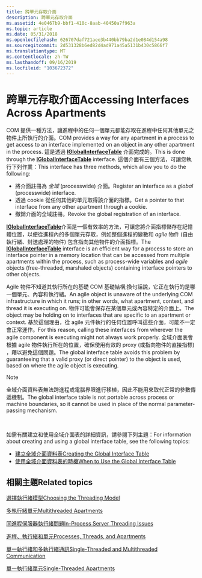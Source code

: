 ```yaml
---
title: 跨單元存取介面
description: 跨單元存取介面
ms.assetid: 4e0467b9-bbf1-410c-8aab-40450a7f963a
ms.topic: article
ms.date: 05/31/2018
ms.openlocfilehash: 626707daf721aee3b440bb79ba2d1e084d154a98
ms.sourcegitcommit: 2d531328b6ed82d4ad971a45a5131b430c5866f7
ms.translationtype: MT
ms.contentlocale: zh-TW
ms.lasthandoff: 09/16/2019
ms.locfileid: "103672372"
---
```

# <a name="accessing-interfaces-across-apartments"></a><span data-ttu-id="dc5c9-103">跨單元存取介面</span><span class="sxs-lookup"><span data-stu-id="dc5c9-103">Accessing Interfaces Across Apartments</span></span>

<span data-ttu-id="dc5c9-104">COM 提供一種方法，讓進程中的任何一個單元都能存取在進程中任何其他單元之物件上所執行的介面。</span><span class="sxs-lookup"><span data-stu-id="dc5c9-104">COM provides a way for any apartment in a process to get access to an interface implemented on an object in any other apartment in the process.</span></span> <span data-ttu-id="dc5c9-105">這是透過 [**IGlobalInterfaceTable**](/windows/desktop/api/ObjIdl/nn-objidl-iglobalinterfacetable) 介面完成的。</span><span class="sxs-lookup"><span data-stu-id="dc5c9-105">This is done through the [**IGlobalInterfaceTable**](/windows/desktop/api/ObjIdl/nn-objidl-iglobalinterfacetable) interface.</span></span> <span data-ttu-id="dc5c9-106">這個介面有三個方法，可讓您執行下列作業：</span><span class="sxs-lookup"><span data-stu-id="dc5c9-106">This interface has three methods, which allow you to do the following:</span></span>

-   <span data-ttu-id="dc5c9-107">將介面註冊為 *全域* (processwide) 介面。</span><span class="sxs-lookup"><span data-stu-id="dc5c9-107">Register an interface as a *global* (processwide) interface.</span></span>
-   <span data-ttu-id="dc5c9-108">透過 cookie 從任何其他的單元取得該介面的指標。</span><span class="sxs-lookup"><span data-stu-id="dc5c9-108">Get a pointer to that interface from any other apartment through a cookie.</span></span>
-   <span data-ttu-id="dc5c9-109">撤銷介面的全域註冊。</span><span class="sxs-lookup"><span data-stu-id="dc5c9-109">Revoke the global registration of an interface.</span></span>

<span data-ttu-id="dc5c9-110">[**IGlobalInterfaceTable**](/windows/desktop/api/ObjIdl/nn-objidl-iglobalinterfacetable)介面是一個有效率的方法，可讓您將介面指標儲存在記憶體位置，以便從進程內的多個單元存取，例如整個進程的變數和 *agile* 物件 (自由執行緒、封送處理的物件) 包含指向其他物件的介面指標。</span><span class="sxs-lookup"><span data-stu-id="dc5c9-110">The [**IGlobalInterfaceTable**](/windows/desktop/api/ObjIdl/nn-objidl-iglobalinterfacetable) interface is an efficient way for a process to store an interface pointer in a memory location that can be accessed from multiple apartments within the process, such as process-wide variables and *agile* objects (free-threaded, marshaled objects) containing interface pointers to other objects.</span></span>

<span data-ttu-id="dc5c9-111">Agile 物件不知道其執行所在的基礎 COM 基礎結構;換句話說，它正在執行的是哪一個單元、內容和執行緒。</span><span class="sxs-lookup"><span data-stu-id="dc5c9-111">An agile object is unaware of the underlying COM infrastructure in which it runs; in other words, what apartment, context, and thread it is executing on.</span></span> <span data-ttu-id="dc5c9-112">物件可能會保存在某個單元或內容特定的介面上。</span><span class="sxs-lookup"><span data-stu-id="dc5c9-112">The object may be holding on to interfaces that are specific to an apartment or context.</span></span> <span data-ttu-id="dc5c9-113">基於這個理由，從 agile 元件執行的任何位置呼叫這些介面，可能不一定會正常運作。</span><span class="sxs-lookup"><span data-stu-id="dc5c9-113">For this reason, calling these interfaces from wherever the agile component is executing might not always work properly.</span></span> <span data-ttu-id="dc5c9-114">全域介面表會根據 agile 物件執行所在的位置，確保使用有效的 proxy (或指向物件的直接指標) ，藉以避免這個問題。</span><span class="sxs-lookup"><span data-stu-id="dc5c9-114">The global interface table avoids this problem by guaranteeing that a valid proxy (or direct pointer) to the object is used, based on where the agile object is executing.</span></span>

> [!Note]  
> <span data-ttu-id="dc5c9-115">全域介面資料表無法跨進程或電腦界限進行移植，因此不能用來取代正常的參數傳遞機制。</span><span class="sxs-lookup"><span data-stu-id="dc5c9-115">The global interface table is not portable across process or machine boundaries, so it cannot be used in place of the normal parameter-passing mechanism.</span></span>

 

<span data-ttu-id="dc5c9-116">如需有關建立和使用全域介面表的詳細資訊，請參閱下列主題：</span><span class="sxs-lookup"><span data-stu-id="dc5c9-116">For information about creating and using a global interface table, see the following topics:</span></span>

-   [<span data-ttu-id="dc5c9-117">建立全域介面資料表</span><span class="sxs-lookup"><span data-stu-id="dc5c9-117">Creating the Global Interface Table</span></span>](creating-the-global-interface-table.md)
-   [<span data-ttu-id="dc5c9-118">使用全域介面資料表的時機</span><span class="sxs-lookup"><span data-stu-id="dc5c9-118">When to Use the Global Interface Table</span></span>](when-to-use-the-global-interface-table.md)

## <a name="related-topics"></a><span data-ttu-id="dc5c9-119">相關主題</span><span class="sxs-lookup"><span data-stu-id="dc5c9-119">Related topics</span></span>

<dl> <dt>

[<span data-ttu-id="dc5c9-120">選擇執行緒模型</span><span class="sxs-lookup"><span data-stu-id="dc5c9-120">Choosing the Threading Model</span></span>](choosing-the-threading-model.md)
</dt> <dt>

[<span data-ttu-id="dc5c9-121">多執行緒單元</span><span class="sxs-lookup"><span data-stu-id="dc5c9-121">Multithreaded Apartments</span></span>](multithreaded-apartments.md)
</dt> <dt>

[<span data-ttu-id="dc5c9-122">同進程伺服器執行緒問題</span><span class="sxs-lookup"><span data-stu-id="dc5c9-122">In-Process Server Threading Issues</span></span>](in-process-server-threading-issues.md)
</dt> <dt>

[<span data-ttu-id="dc5c9-123">進程、執行緒和單元</span><span class="sxs-lookup"><span data-stu-id="dc5c9-123">Processes, Threads, and Apartments</span></span>](processes--threads--and-apartments.md)
</dt> <dt>

[<span data-ttu-id="dc5c9-124">單一執行緒和多執行緒通訊</span><span class="sxs-lookup"><span data-stu-id="dc5c9-124">Single-Threaded and Multithreaded Communication</span></span>](single-threaded-and-multithreaded-communication.md)
</dt> <dt>

[<span data-ttu-id="dc5c9-125">單一執行緒單元</span><span class="sxs-lookup"><span data-stu-id="dc5c9-125">Single-Threaded Apartments</span></span>](single-threaded-apartments.md)
</dt> </dl>

 

 




